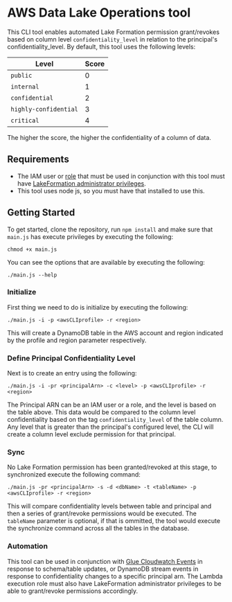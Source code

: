 # AWS Data Lake Operations tool

This CLI tool enables automated Lake Formation permission grant/revokes based on column level `confidentiality_level` in relation to the principal's confidentiality_level. By default, this tool uses the following levels:

| Level | Score |
| ----- | ----- |
| `public` | 0 |
| `internal` | 1 |
| `confidential` | 2 |
| `highly-confidential` | 3 |
| `critical` | 4 |

The higher the score, the higher the confidentiality of a column of data.

## Requirements

- The IAM user or [role](https://docs.aws.amazon.com/cli/latest/userguide/cli-configure-role.html) that must be used in conjunction with this tool must have [LakeFormation administrator privileges](https://docs.aws.amazon.com/lake-formation/latest/dg/getting-started-setup.html).
- This tool uses node js, so you must have that installed to use this.

## Getting Started

To get started, clone the repository, run `npm install` and make sure that `main.js` has execute privileges by executing the following:

```
chmod +x main.js
```

You can see the options that are available by executing the following:

```
./main.js --help
```

### Initialize
First thing we need to do is initialize by executing the following:

```
./main.js -i -p <awsCLIprofile> -r <region>
```

This will create a DynamoDB table in the AWS account and region indicated by the profile and region parameter respectively.

### Define Principal Confidentiality Level
Next is to create an entry using the following:

```
./main.js -i -pr <principalArn> -c <level> -p <awsCLIprofile> -r <region>
```

The Principal ARN can be an IAM user or a role, and the level is based on the table above. This data would be compared to the column level confidentiality based on the tag `confidentiality_level` of the table column. Any level that is greater than the principal's configured level, the CLI will create a column level exclude permission for that principal.

### Sync

No Lake Formation permission has been granted/revoked at this stage, to synchronized execute the following command:

```
./main.js -pr <principalArn> -s -d <dbName> -t <tableName> -p <awsCLIprofile> -r <region>
```

This will compare confidentiality levels between table and principal and then a series of grant/revoke permissions would be executed. The `tableName` parameter is optional, if that is ommitted, the tool would execute the synchronize command across all the tables in the database.

### Automation
This tool can be used in conjunction with [Glue Cloudwatch Events](https://docs.aws.amazon.com/AmazonCloudWatch/latest/events/EventTypes.html#glue-event-types) in response to schema/table updates, or DynamoDB stream events in response to confidentiality changes to a specific principal arn. The Lambda execution role must also have LakeFormation administrator privileges to be able to grant/revoke permissions accordingly.